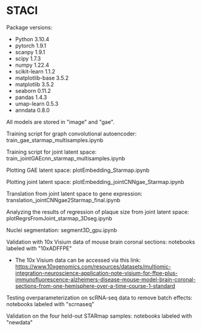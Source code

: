 # STACI

Package versions:
- Python 3.10.4
- pytorch 1.9.1
- scanpy 1.9.1
- scipy 1.7.3
- numpy 1.22.4
- scikit-learn 1.1.2
- matplotlib-base 3.5.2
- matplotlib 3.5.2
- seaborn 0.11.2
- pandas 1.4.3
- umap-learn 0.5.3
- anndata 0.8.0

All models are stored in "image" and "gae".

Training script for graph convolutional autoencoder: train_gae_starmap_multisamples.ipynb

Training script for joint latent space: train_jointGAEcnn_starmap_multisamples.ipynb

Plotting GAE latent space: plotEmbedding_Starmap.ipynb

Plotting joint latent space: plotEmbedding_jointCNNgae_Starmap.ipynb

Translation from joint latent space to gene expression: translation_jointCNNgae2Starmap_final.ipynb

Analyzing the results of regression of plaque size from joint latent space: plotRegrsFromJoint_starmap_3Dseg.ipynb

Nuclei segmentation: segment3D_gpu.ipynb

Validation with 10x Visium data of mouse brain coronal sections: notebooks labeled with "10xADFFPE"
  - The 10x Visium data can be accessed via this link: https://www.10xgenomics.com/resources/datasets/multiomic-integration-neuroscience-application-note-visium-for-ffpe-plus-immunofluorescence-alzheimers-disease-mouse-model-brain-coronal-sections-from-one-hemisphere-over-a-time-course-1-standard

Testing overparameterization on scRNA-seq data to remove batch effects: notebooks labeled with "scrnaseq"

Validation on the four held-out STARmap samples: notebooks labeled with "newdata"
